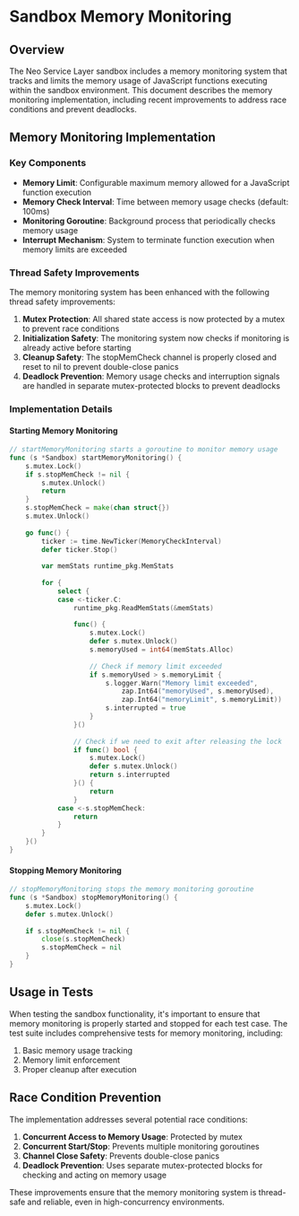 # Sandbox Memory Monitoring

## Overview

The Neo Service Layer sandbox includes a memory monitoring system that tracks and limits the memory usage of JavaScript functions executing within the sandbox environment. This document describes the memory monitoring implementation, including recent improvements to address race conditions and prevent deadlocks.

## Memory Monitoring Implementation

### Key Components

- **Memory Limit**: Configurable maximum memory allowed for a JavaScript function execution
- **Memory Check Interval**: Time between memory usage checks (default: 100ms)
- **Monitoring Goroutine**: Background process that periodically checks memory usage
- **Interrupt Mechanism**: System to terminate function execution when memory limits are exceeded

### Thread Safety Improvements

The memory monitoring system has been enhanced with the following thread safety improvements:

1. **Mutex Protection**: All shared state access is now protected by a mutex to prevent race conditions
2. **Initialization Safety**: The monitoring system now checks if monitoring is already active before starting
3. **Cleanup Safety**: The stopMemCheck channel is properly closed and reset to nil to prevent double-close panics
4. **Deadlock Prevention**: Memory usage checks and interruption signals are handled in separate mutex-protected blocks to prevent deadlocks

### Implementation Details

#### Starting Memory Monitoring

```go
// startMemoryMonitoring starts a goroutine to monitor memory usage
func (s *Sandbox) startMemoryMonitoring() {
    s.mutex.Lock()
    if s.stopMemCheck != nil {
        s.mutex.Unlock()
        return
    }
    s.stopMemCheck = make(chan struct{})
    s.mutex.Unlock()
    
    go func() {
        ticker := time.NewTicker(MemoryCheckInterval)
        defer ticker.Stop()
        
        var memStats runtime_pkg.MemStats
        
        for {
            select {
            case <-ticker.C:
                runtime_pkg.ReadMemStats(&memStats)
                
                func() {
                    s.mutex.Lock()
                    defer s.mutex.Unlock()
                    s.memoryUsed = int64(memStats.Alloc)
                    
                    // Check if memory limit exceeded
                    if s.memoryUsed > s.memoryLimit {
                        s.logger.Warn("Memory limit exceeded",
                            zap.Int64("memoryUsed", s.memoryUsed),
                            zap.Int64("memoryLimit", s.memoryLimit))
                        s.interrupted = true
                    }
                }()
                
                // Check if we need to exit after releasing the lock
                if func() bool {
                    s.mutex.Lock()
                    defer s.mutex.Unlock()
                    return s.interrupted
                }() {
                    return
                }
            case <-s.stopMemCheck:
                return
            }
        }
    }()
}
```

#### Stopping Memory Monitoring

```go
// stopMemoryMonitoring stops the memory monitoring goroutine
func (s *Sandbox) stopMemoryMonitoring() {
    s.mutex.Lock()
    defer s.mutex.Unlock()
    
    if s.stopMemCheck != nil {
        close(s.stopMemCheck)
        s.stopMemCheck = nil
    }
}
```

## Usage in Tests

When testing the sandbox functionality, it's important to ensure that memory monitoring is properly started and stopped for each test case. The test suite includes comprehensive tests for memory monitoring, including:

1. Basic memory usage tracking
2. Memory limit enforcement
3. Proper cleanup after execution

## Race Condition Prevention

The implementation addresses several potential race conditions:

1. **Concurrent Access to Memory Usage**: Protected by mutex
2. **Concurrent Start/Stop**: Prevents multiple monitoring goroutines
3. **Channel Close Safety**: Prevents double-close panics
4. **Deadlock Prevention**: Uses separate mutex-protected blocks for checking and acting on memory usage

These improvements ensure that the memory monitoring system is thread-safe and reliable, even in high-concurrency environments.
